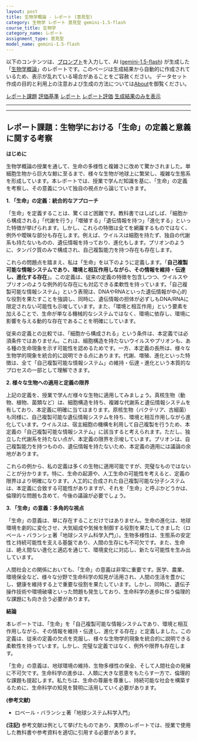 ```yaml
---
layout: post
title: 生物学概論 - レポート (意見型)
category: 生物学 レポート 意見型 gemini-1.5-flash
course_title: 生物学
category_name: レポート
assignment_type: 意見型
model_name: gemini-1.5-flash
---
```


以下のコンテンツは、[プロンプト](http://127.0.0.1:8000/generated/生物学/gemini-1.5-flash/prompt_レポート-意見型.md)を入力して、AI ([gemini-1.5-flash](contents/gemini-1.5-flash)) が生成した「[生物学概論](/contents/生物学/)」のレポートです。このページは生成結果から自動的に作成されているため、表示が乱れている場合があることをご容赦ください。
データセット作成の目的と利用上の注意および生成の方法については[About](/About)を御覧ください。

[レポート課題](../レポート課題-意見型)
[評価基準](../評価基準-意見型)
[レポート](../レポート-意見型)
[レポート評価](../レポート評価-意見型)
[生成結果のみを表示](http://127.0.0.1:8000/generated/生物学/gemini-1.5-flash/レポート-意見型.md)
  

***
***
  
## レポート課題：生物学における「生命」の定義と意義に関する考察

**はじめに**

生物学概論の授業を通して、生命の多様性と複雑さに改めて驚かされました。単細胞生物から巨大な鯨に至るまで、様々な生物が地球上に繁栄し、複雑な生態系を形成しています。本レポートでは、授業で学んだ知識を基に、「生命」の定義を考察し、その意義について独自の視点から論じていきます。

**1. 「生命」の定義：統合的なアプローチ**

「生命」を定義することは、驚くほど困難です。教科書ではしばしば、「細胞から構成される」「代謝を行う」「増殖する」「遺伝情報を持つ」「進化する」といった特徴が挙げられます。しかし、これらの特徴は全てを網羅するものではなく、例外や曖昧な部分も存在します。例えば、ウイルスは細胞を持たず、独自の代謝系も持たないものの、遺伝情報を持っており、進化もします。プリオンのように、タンパク質のみで構成され、自己複製能力を持つ存在も存在します。

これらの問題点を踏まえ、私は「生命」を以下のように定義します。「**自己複製可能な情報システムであり、環境と相互作用しながら、その情報を維持・伝達し、進化する存在**」。この定義は、従来の定義の特徴を包含しつつ、ウイルスやプリオンのような例外的な存在にも対応できる柔軟性を持っています。「自己複製可能な情報システム」という表現は、DNAやRNAといった遺伝情報が中心的な役割を果たすことを強調し、同時に、遺伝情報の担体が必ずしもDNA/RNAに限定されない可能性も示唆しています。また、「環境と相互作用」という要素を加えることで、生命が単なる機械的なシステムではなく、環境に依存し、環境に影響を与える動的な存在であることを明確にしています。

従来の定義との比較では、「細胞から構成される」という条件は、本定義では必須条件ではありません。これは、細胞構造を持たないウイルスやプリオンも、ある種の生命現象を示す可能性を認めるためです。一方、本定義の長所は、様々な生物学的現象を統合的に説明できる点にあります。代謝、増殖、進化といった特徴は、全て「自己複製可能な情報システム」の維持・伝達・進化という本質的なプロセスの一部として理解できます。

**2. 様々な生物への適用と定義の限界**

上記の定義を、授業で学んだ様々な生物に適用してみましょう。真核生物（動物、植物、菌類など）は、細胞構造を持ち、複雑な代謝系と遺伝情報システムを有しており、本定義に明確に当てはまります。原核生物（バクテリア、古細菌）も同様に、自己複製可能な遺伝情報システムを持ち、環境と相互作用しながら進化しています。ウイルスは、宿主細胞の機構を利用して自己複製を行うため、本定義の「自己複製可能な情報システム」に該当すると考えられます。ただし、独立した代謝系を持たない点が、本定義の限界を示唆しています。プリオンは、自己複製能力を持つものの、遺伝情報を持たないため、本定義の適用には議論の余地があります。

これらの例から、私の定義は多くの生物に適用可能ですが、完璧なものではないことが分かります。特に、生命の起源や、人工生命の可能性を考えると、定義の限界はより明確になります。人工的に合成された自己複製可能な分子システムは、本定義に合致する可能性がありますが、それを「生命」と呼ぶかどうかは、倫理的な問題も含めて、今後の議論が必要でしょう。

**3. 「生命」の意義：多角的な視点**

「生命」の意義は、単に存在することだけではありません。生命の進化は、地球環境を劇的に変化させ、大気組成や気候を制御する役割を果たしてきました（ロベール・バランシェ著「地球システム科学入門」）。生物多様性は、生態系の安定性と持続可能性を支える基盤であり、人間の生存にも不可欠です。また、生命は、絶え間ない進化と適応を通じて、環境変化に対応し、新たな可能性を生み出しています。

人間社会との関係においても、「生命」の意義は非常に重要です。医学、農業、環境保全など、様々な分野で生命科学の知見が活用され、人間の生活を豊かにし、健康を維持する上で重要な役割を果たしています。しかし、同時に、遺伝子操作技術や環境破壊といった問題も発生しており、生命科学の進歩に伴う倫理的な課題にも向き合う必要があります。

**結論**

本レポートでは、「生命」を「自己複製可能な情報システムであり、環境と相互作用しながら、その情報を維持・伝達し、進化する存在」と定義しました。この定義は、従来の定義の欠点を克服し、様々な生物学的現象を統合的に説明できる柔軟性を持っています。しかし、完璧な定義ではなく、例外や限界も存在します。

「生命」の意義は、地球環境の維持、生物多様性の保全、そして人間社会の発展に不可欠です。生命科学の進歩は、人類に大きな恩恵をもたらす一方で、倫理的な課題も提起します。私たちは、生命の尊厳を尊重し、持続可能な社会を構築するために、生命科学の知見を賢明に活用していく必要があります。


**(参考文献)**

* ロベール・バランシェ著「地球システム科学入門」


**(注記)**  参考文献は例として挙げたものであり、実際のレポートでは、授業で使用した教科書や参考資料を適切に引用する必要があります。
